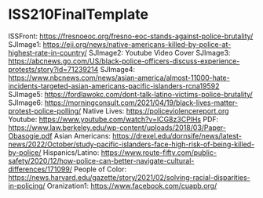 # ISS210FinalTemplate
ISSFront: https://fresnoeoc.org/fresno-eoc-stands-against-police-brutality/
SJImage1: https://eji.org/news/native-americans-killed-by-police-at-highest-rate-in-country/
SJImage2: Youtube Video Cover
SJImage3: https://abcnews.go.com/US/black-police-officers-discuss-experience-protests/story?id=71239214
SJImage4: https://www.nbcnews.com/news/asian-america/almost-11000-hate-incidents-targeted-asian-americans-pacific-islanders-rcna19592
SJImage5: https://fordlawokc.com/dont-talk-latino-victims-police-brutality/
SJImage6: https://morningconsult.com/2021/04/19/black-lives-matter-protest-police-polling/
Native Lives: https://policeviolencereport.org
Youtube: https://www.youtube.com/watch?v=ICG8z3CPlHs
PDF: https://www.law.berkeley.edu/wp-content/uploads/2018/03/Paper-Obasogie.pdf
Asian Americans: https://drexel.edu/dornsife/news/latest-news/2022/October/study-pacific-islanders-face-high-risk-of-being-killed-by-police/
Hispanics/Latino: https://www.route-fifty.com/public-safety/2020/12/how-police-can-better-navigate-cultural-differences/171099/
People of Color: https://news.harvard.edu/gazette/story/2021/02/solving-racial-disparities-in-policing/
Oranization1: https://www.facebook.com/cuapb.org/
